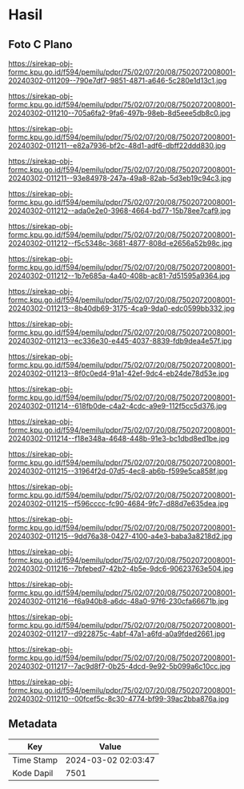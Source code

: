 # Hasil

## Foto C Plano

https://sirekap-obj-formc.kpu.go.id/f594/pemilu/pdpr/75/02/07/20/08/7502072008001-20240302-011209--790e7df7-9851-4871-a646-5c280e1d13c1.jpg

https://sirekap-obj-formc.kpu.go.id/f594/pemilu/pdpr/75/02/07/20/08/7502072008001-20240302-011210--705a6fa2-9fa6-497b-98eb-8d5eee5db8c0.jpg

https://sirekap-obj-formc.kpu.go.id/f594/pemilu/pdpr/75/02/07/20/08/7502072008001-20240302-011211--e82a7936-bf2c-48d1-adf6-dbff22ddd830.jpg

https://sirekap-obj-formc.kpu.go.id/f594/pemilu/pdpr/75/02/07/20/08/7502072008001-20240302-011211--93e84978-247a-49a8-82ab-5d3eb19c94c3.jpg

https://sirekap-obj-formc.kpu.go.id/f594/pemilu/pdpr/75/02/07/20/08/7502072008001-20240302-011212--ada0e2e0-3968-4664-bd77-15b78ee7caf9.jpg

https://sirekap-obj-formc.kpu.go.id/f594/pemilu/pdpr/75/02/07/20/08/7502072008001-20240302-011212--f5c5348c-3681-4877-808d-e2656a52b98c.jpg

https://sirekap-obj-formc.kpu.go.id/f594/pemilu/pdpr/75/02/07/20/08/7502072008001-20240302-011212--1b7e685a-4a40-408b-ac81-7d51595a9364.jpg

https://sirekap-obj-formc.kpu.go.id/f594/pemilu/pdpr/75/02/07/20/08/7502072008001-20240302-011213--8b40db69-3175-4ca9-9da0-edc0599bb332.jpg

https://sirekap-obj-formc.kpu.go.id/f594/pemilu/pdpr/75/02/07/20/08/7502072008001-20240302-011213--ec336e30-e445-4037-8839-fdb9dea4e57f.jpg

https://sirekap-obj-formc.kpu.go.id/f594/pemilu/pdpr/75/02/07/20/08/7502072008001-20240302-011213--8f0c0ed4-91a1-42ef-9dc4-eb24de78d53e.jpg

https://sirekap-obj-formc.kpu.go.id/f594/pemilu/pdpr/75/02/07/20/08/7502072008001-20240302-011214--618fb0de-c4a2-4cdc-a9e9-112f5cc5d376.jpg

https://sirekap-obj-formc.kpu.go.id/f594/pemilu/pdpr/75/02/07/20/08/7502072008001-20240302-011214--f18e348a-4648-448b-91e3-bc1dbd8ed1be.jpg

https://sirekap-obj-formc.kpu.go.id/f594/pemilu/pdpr/75/02/07/20/08/7502072008001-20240302-011215--31964f2d-07d5-4ec8-ab6b-f599e5ca858f.jpg

https://sirekap-obj-formc.kpu.go.id/f594/pemilu/pdpr/75/02/07/20/08/7502072008001-20240302-011215--f596cccc-fc90-4684-9fc7-d88d7e635dea.jpg

https://sirekap-obj-formc.kpu.go.id/f594/pemilu/pdpr/75/02/07/20/08/7502072008001-20240302-011215--9dd76a38-0427-4100-a4e3-baba3a8218d2.jpg

https://sirekap-obj-formc.kpu.go.id/f594/pemilu/pdpr/75/02/07/20/08/7502072008001-20240302-011216--7bfebed7-42b2-4b5e-9dc6-90623763e504.jpg

https://sirekap-obj-formc.kpu.go.id/f594/pemilu/pdpr/75/02/07/20/08/7502072008001-20240302-011216--f6a940b8-a6dc-48a0-97f6-230cfa66671b.jpg

https://sirekap-obj-formc.kpu.go.id/f594/pemilu/pdpr/75/02/07/20/08/7502072008001-20240302-011217--d922875c-4abf-47a1-a6fd-a0a9fded2661.jpg

https://sirekap-obj-formc.kpu.go.id/f594/pemilu/pdpr/75/02/07/20/08/7502072008001-20240302-011217--7ac9d8f7-0b25-4dcd-9e92-5b099a6c10cc.jpg

https://sirekap-obj-formc.kpu.go.id/f594/pemilu/pdpr/75/02/07/20/08/7502072008001-20240302-011210--00fcef5c-8c30-4774-bf99-39ac2bba876a.jpg


## Metadata

| Key        | Value               |
| ---------- | ------------------- |
| Time Stamp | 2024-03-02 02:03:47 |
| Kode Dapil | 7501                |



